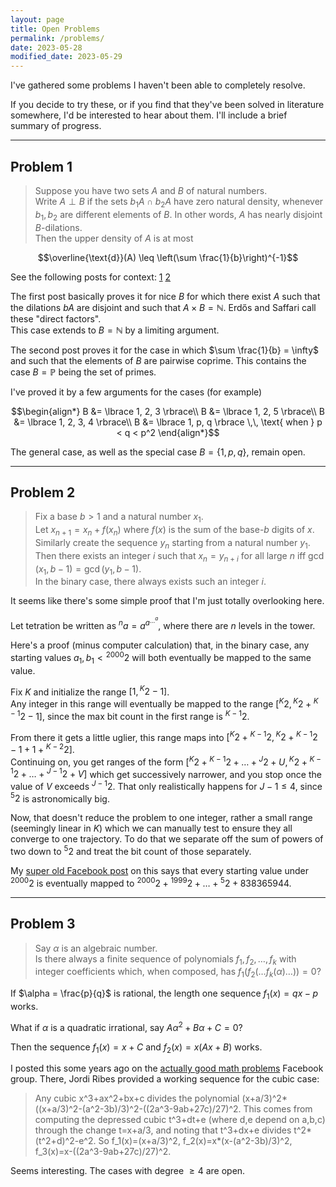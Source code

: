 ```yaml
---
layout: page
title: Open Problems
permalink: /problems/
date: 2023-05-28
modified_date: 2023-05-29
---
```


I've gathered some problems I haven't been able to completely resolve.  

If you decide to try these, or if you find that they've been solved in literature somewhere, I'd be interested to hear about them. I'll include a brief summary of progress.

---

## Problem 1

> Suppose you have two sets $A$ and $B$ of natural numbers.  
> Write $A \perp B$ if the sets $b_1 A \cap b_2 A$ have zero natural density, whenever $b_1, b_2$ are different elements of $B$. In other words, $A$ has nearly disjoint $B$-dilations.  
> Then the upper density of $A$ is at most
> 
$$\overline{\text{d}}(A) \leq \left(\sum \frac{1}{b}\right)^{-1}$$

See the following posts for context: [1](/blog/2023/04/13/density-gcds.html) [2](/blog/2023/04/18/dilations-primes.html)

The first post basically proves it for nice $B$ for which there exist $A$ such that the dilations $bA$ are disjoint and such that $A \times B = \mathbb N$. Erdős and Saffari call these "direct factors".  
This case extends to $B = \mathbb N$ by a limiting argument.

The second post proves it for the case in which $\sum \frac{1}{b} = \infty$ and such that the elements of $B$ are pairwise coprime. This contains the case $B = \mathbb P$ being the set of primes.

I've proved it by a few arguments for the cases (for example)

$$\begin{align*}
B &= \lbrace 1, 2, 3 \rbrace\\
B &= \lbrace 1, 2, 5 \rbrace\\
B &= \lbrace 1, 2, 3, 4 \rbrace\\
B &= \lbrace 1, p, q \rbrace \,\, \text{ when } p < q < p^2
\end{align*}$$

The general case, as well as the special case $B = \lbrace 1, p, q \rbrace$, remain open.

---

## Problem 2

> Fix a base $b > 1$ and a natural number $x_1$.  
> Let $x_{n+1} = x_n + f(x_n)$ where $f(x)$ is the sum of the base-$b$ digits of $x$.  
> Similarly create the sequence $y_n$ starting from a natural number $y_1$.  
> Then there exists an integer $i$ such that $x_n = y_{n+i}$ for all large $n$ iff $\gcd(x_1, b-1) = \gcd(y_1, b-1)$.  
> In the binary case, there always exists such an integer $i$.

It seems like there's some simple proof that I'm just totally overlooking here.

Let tetration be written as ${^{n}a} = a^{a^{\ldots^a}}$, where there are $n$ levels in the tower.

Here's a proof (minus computer calculation) that, in the binary case, any starting values $a_1, b_1 < {^{2000}}{2}$ will both eventually be mapped to the same value.

Fix $K$ and initialize the range $\lbrack 1, {^{K}2} - 1 \rbrack$.  
Any integer in this range will eventually be mapped to the range $\lbrack {^{K}2}, {^{K}2} + {^{K-1}2} - 1 \rbrack$, since the max bit count in the first range is ${^{K-1}2}$.

From there it gets a little uglier, this range maps into $\lbrack {^{K}2} + {^{K-1}2}, {^{K}2} + {^{K-1}2} - 1 + 1 + {^{K-2}2} \rbrack$.  
Continuing on, you get ranges of the form $\lbrack {^{K}2} + {^{K-1}2} + \ldots + {^{J}2} + U, {^{K}2} + {^{K-1}2} + \ldots + {^{J-1}2} + V \rbrack$ which get successively narrower, and you stop once the value of $V$ exceeds ${^{J-1}2}$. That only realistically happens for $J-1 \leq 4$, since ${^{5}2}$ is astronomically big.

Now, that doesn't reduce the problem to one integer, rather a small range (seemingly linear in $K$) which we can manually test to ensure they all converge to one trajectory. To do that we separate off the sum of powers of two down to ${^{5}2}$ and treat the bit count of those separately.

My [super old Facebook post](https://www.facebook.com/groups/1923323131245618/posts/2139500409627888/) on this says that every starting value under ${^{2000}2}$ is eventually mapped to ${^{2000}2} + {^{1999}2} + \ldots + {^{5}2} + 838365944$.

---

## Problem 3

> Say $\alpha$ is an algebraic number.  
> Is there always a finite sequence of polynomials $f_1, f_2, \ldots, f_k$ with integer coefficients which, when composed, has $f_1(f_2(\ldots f_k(\alpha) \ldots)) = 0$?

If $\alpha = \frac{p}{q}$ is rational, the length one sequence $f_1(x) = qx - p$ works.

What if $\alpha$ is a quadratic irrational, say $A \alpha^2 + B \alpha + C = 0$?

Then the sequence $f_1(x) = x+C$ and $f_2(x) = x(Ax+B)$ works.  

I posted this some years ago on the [actually good math problems](https://www.facebook.com/groups/1923323131245618/posts/2765082573736332/) Facebook group. There, Jordi Ribes provided a working sequence for the cubic case:

> Any cubic x^3+ax^2+bx+c divides the polynomial (x+a/3)^2*((x+a/3)^2-(a^2-3b)/3)^2-((2a^3-9ab+27c)/27)^2. This comes from computing the depressed cubic t^3+dt+e (where d,e depend on a,b,c) through the change t=x+a/3, and noting that t^3+dx+e divides t^2*(t^2+d)^2-e^2. So f_1(x)=(x+a/3)^2, f_2(x)=x*(x-(a^2-3b)/3)^2, f_3(x)=x-((2a^3-9ab+27c)/27)^2.

Seems interesting. The cases with degree $\geq 4$ are open.